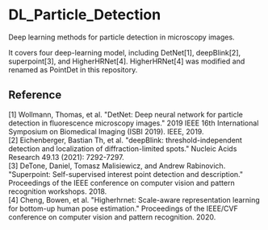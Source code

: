 # DL_Particle_Detection
Deep learning methods for particle detection in microscopy images.

It covers four deep-learning model, including DetNet[1], deepBlink[2], superpoint[3], and HigherHRNet[4]. HigherHRNet[4] was modified and renamed as PointDet in this repository.






## Reference
[1] Wollmann, Thomas, et al. "DetNet: Deep neural network for particle detection in fluorescence microscopy images." 2019 IEEE 16th International Symposium on Biomedical Imaging (ISBI 2019). IEEE, 2019.  
[2] Eichenberger, Bastian Th, et al. "deepBlink: threshold-independent detection and localization of diffraction-limited spots." Nucleic Acids Research 49.13 (2021): 7292-7297.  
[3] DeTone, Daniel, Tomasz Malisiewicz, and Andrew Rabinovich. "Superpoint: Self-supervised interest point detection and description." Proceedings of the IEEE conference on computer vision and pattern recognition workshops. 2018.   
[4] Cheng, Bowen, et al. "Higherhrnet: Scale-aware representation learning for bottom-up human pose estimation." Proceedings of the IEEE/CVF conference on computer vision and pattern recognition. 2020.
